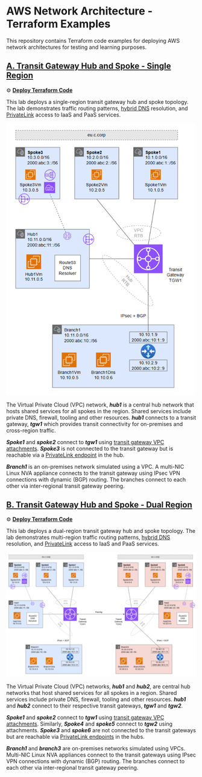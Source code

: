 
# AWS Network Architecture - Terraform Examples <!-- omit from toc -->

This repository contains Terraform code examples for deploying AWS network architectures for testing and learning purposes.

## [A. Transit Gateway Hub and Spoke - Single Region](./3-labs/a-single-region/README.md)

⚙️ [**Deploy Terraform Code**](./3-labs/a-single-region/README.md)

This lab deploys a single-region transit gateway hub and spoke topology. The lab demonstrates traffic routing patterns, [hybrid DNS](https://docs.aws.amazon.com/prescriptive-guidance/latest/patterns/set-up-dns-resolution-for-hybrid-networks-in-a-single-account-aws-environment.html) resolution, and [PrivateLink](https://docs.aws.amazon.com/vpc/latest/userguide/endpoint-services-overview.html) access to IaaS and PaaS services.

<img src="./3-labs/a-single-region/images/architecture.png" alt="Secured Hub and Spoke (Single region)" width="500">

The Virtual Private Cloud (VPC) network, ***hub1*** is a central hub network that hosts shared services for all spokes in the region. Shared services include private DNS, firewall, tooling and other resources. ***hub1***  connects to a transit gateway, ***tgw1*** which provides transit connectivity for on-premises and cross-region traffic.

***Spoke1*** and ***spoke2*** connect to ***tgw1*** using [transit gateway VPC attachments](https://docs.aws.amazon.com/vpc/latest/tgw/tgw-vpc-attachments.html). ***Spoke3*** is not connected to the transit gateway but is reachable via a [PrivateLink endpoint](https://docs.aws.amazon.com/vpc/latest/privatelink/concepts.html#concepts-vpc-endpoints) in the hub.


***Branch1*** is an on-premises network simulated using a VPC. A multi-NIC Linux NVA appliance connects to the transit gateway using IPsec VPN connections with dynamic (BGP) routing. The branches connect to each other via inter-regional transit gateway peering.


## [B. Transit Gateway Hub and Spoke - Dual Region ](./3-labs/b-dual-region/README.md)

⚙️ [**Deploy Terraform Code**](./3-labs/b-dual-region/README.md)

This lab deploys a dual-region transit gateway hub and spoke topology. The lab demonstrates multi-region traffic routing patterns, [hybrid DNS](https://docs.aws.amazon.com/prescriptive-guidance/latest/patterns/set-up-dns-resolution-for-hybrid-networks-in-a-single-account-aws-environment.html) resolution, and [PrivateLink](https://docs.aws.amazon.com/vpc/latest/userguide/endpoint-services-overview.html) access to IaaS and PaaS services.

<img src="./3-labs/b-dual-region/images/architecture.png" alt="Secured Hub and Spoke (Single region)" width="1100">

The Virtual Private Cloud (VPC) networks, ***hub1*** and ***hub2***, are central hub networks that host shared services for all spokes in a region. Shared services include private DNS, firewall, tooling and other resources. ***hub1*** and ***hub2*** connect to their respective transit gateways, ***tgw1*** and ***tgw2***.

***Spoke1*** and ***spoke2*** connect to ***tgw1*** using [transit gateway VPC attachments](https://docs.aws.amazon.com/vpc/latest/tgw/tgw-vpc-attachments.html). Similarly, ***Spoke4*** and ***spoke5*** connect to ***tgw2*** using attachments. ***Spoke3*** and ***spoke6*** are not connected to the transit gateways but are reachable via [PrivateLink endpoints](https://docs.aws.amazon.com/vpc/latest/privatelink/concepts.html#concepts-vpc-endpoints) in the hubs.


***Branch1*** and ***branch3*** are on-premises networks simulated using VPCs. Multi-NIC Linux NVA appliances connect to the transit gateways using IPsec VPN connections with dynamic (BGP) routing. The branches connect to each other via inter-regional transit gateway peering.
